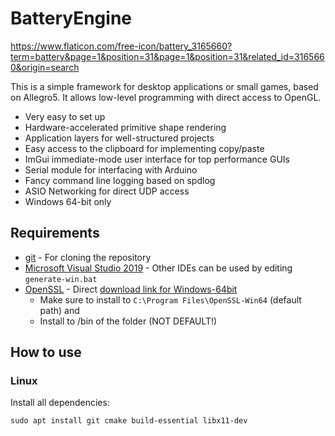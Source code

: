 # BatteryEngine

https://www.flaticon.com/free-icon/battery_3165660?term=battery&page=1&position=31&page=1&position=31&related_id=3165660&origin=search

This is a simple framework for desktop applications or small games, based on Allegro5. It allows low-level programming with direct access to OpenGL.
 - Very easy to set up
 - Hardware-accelerated primitive shape rendering
 - Application layers for well-structured projects
 - Easy access to the clipboard for implementing copy/paste
 - ImGui immediate-mode user interface for top performance GUIs
 - Serial module for interfacing with Arduino
 - Fancy command line logging based on spdlog
 - ASIO Networking for direct UDP access
 - Windows 64-bit only

## Requirements

 - [git](https://git-scm.com/downloads) - For cloning the repository
 - [Microsoft Visual Studio 2019](https://visualstudio.microsoft.com/de/downloads/) - Other IDEs can be used by editing `generate-win.bat`
 - [OpenSSL](https://slproweb.com/products/Win32OpenSSL.html) - Direct [download link for Windows-64bit](https://slproweb.com/download/Win64OpenSSL-1_1_1L.exe)
   - Make sure to install to `C:\Program Files\OpenSSL-Win64` (default path) and
   - Install to /bin of the folder (NOT DEFAULT!)

## How to use

### Linux

Install all dependencies:
```
sudo apt install git cmake build-essential libx11-dev
```
